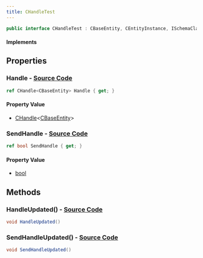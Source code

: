 ```yaml
---
title: CHandleTest
---
```


```csharp
public interface CHandleTest : CBaseEntity, CEntityInstance, ISchemaClass<CEntityInstance>, ISchemaClass<CBaseEntity>, ISchemaClass<CHandleTest>, ISchemaField, ISchemaClass, INativeHandle
```

#### Implements

## Properties

### **Handle** - [Source Code](https://github.com/swiftly-solution/swiftlys2/blob/main/managed/src/SwiftlyS2.Generated/Schemas/Interfaces/CHandleTest.cs#L16)

```csharp
ref CHandle<CBaseEntity> Handle { get; }
```

#### Property Value

- [CHandle](/docs/api/shared/natives/chandle-1)<[CBaseEntity](/docs/api/shared/schemadefinitions/cbaseentity)>

### **SendHandle** - [Source Code](https://github.com/swiftly-solution/swiftlys2/blob/main/managed/src/SwiftlyS2.Generated/Schemas/Interfaces/CHandleTest.cs#L18)

```csharp
ref bool SendHandle { get; }
```

#### Property Value

- [bool](https://learn.microsoft.com/dotnet/api/system.boolean)

## Methods

### **HandleUpdated()** - [Source Code](https://github.com/swiftly-solution/swiftlys2/blob/main/managed/src/SwiftlyS2.Generated/Schemas/Interfaces/CHandleTest.cs#L20)

```csharp
void HandleUpdated()
```

### **SendHandleUpdated()** - [Source Code](https://github.com/swiftly-solution/swiftlys2/blob/main/managed/src/SwiftlyS2.Generated/Schemas/Interfaces/CHandleTest.cs#L21)

```csharp
void SendHandleUpdated()
```

